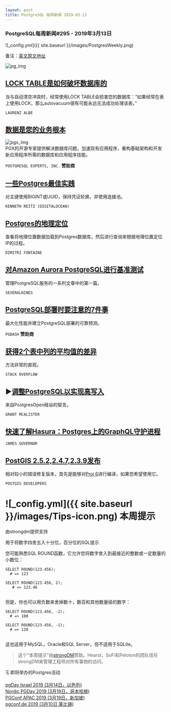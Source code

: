 ```yaml
---
layout: post
title: PostgreSQL 每周新闻 2019-03-13
---
```


### PostgreSQL每周新闻#295 - 2019年3月13日
![_config.yml]({{ site.baseurl }}/images/PostgresWeekly.png)  


备注：[英文原文地址](https://postgresweekly.com/issues/296)  

![pg_img](https://res.cloudinary.com/cpress/image/upload/w_1280,e_sharpen:60/knlxlvjcpegpbjnkhsi9.jpg)  

## [LOCK TABLE是如何破坏数据库的](https://www.cybertec-postgresql.com/en/lock-table-can-harm-your-database/)
当与自动清空冲突时，经常使用LOCK TABLE会损害您的数据库：“如果经常在表上使用LOCK，那么autovacuum很有可能永远无法成功处理该表。”

`LAURENZ ALBE`

## [数据是您的业务根本](https://pgexperts.com/)
![pgx_img](https://copm.s3.amazonaws.com/27676a9c.png)  
PGX的开源专家提供解决数据库问题，加速现有应用程序，重构基础架构和开发新应用程序所需的数据库和应用程序技能。

`POSTGRESQL EXPERTS, INC.` **赞助商**

## [一些Postgres最佳实践](https://blog.digitalocean.com/some-postgres-best-practices/)
对主键使用BIGINT或UUID，保持凭证轮换，并使用连接池。

`KENNETH REITZ (DIGITALOCEAN)`

## [Postgres的地理定位](https://tapoueh.org/blog/2018/08/geolocation-with-postgresql/)
查看将地理位置数据加载到Postgres数据库，然后进行查询来根据地理位置定位IP的过程。

`DIMITRI FONTAINE`

## [对Amazon Aurora PostgreSQL进行基准测试](https://severalnines.com/blog/benchmarking-managed-postgresql-cloud-solutions-part-one-amazon-aurora)
管理PostgreSQL服务的一系列文章中的第一篇。

`SEVERALNINES`

## [PostgreSQL部署时要注意的7件事](https://pgdash.io/blog/postgres-things-to-monitor.html)
最大化性能并建立PostgreSQL部署的可靠预测。

`PGDASH` **赞助商**

## [获得2个表中列的平均值的差异](https://stackoverflow.com/questions/55111576/difference-of-averages-of-columns-in-2-tables-in-postgres-database)
方法非常的直观。

`STACK OVERFLOW`

## ▶[调整PostgreSQL以实现高写入](https://www.youtube.com/watch?v=xrMbzHdPLKM)
来自PostgresOpen硅谷的智言。

`GRANT MCALISTER`

## [快速了解Hasura：Postgres上的GraphQL守护进程](https://redmonk.com/jgovernor/2019/03/11/quick-take-on-hasura-a-daemon-for-graphql-on-postgres/)

`JAMES GOVERNOR`

## [PostGIS 2.5.2,2.4.7,2.3.9发布](http://postgis.net/2019/03/11/postgis-patches/)
相对较小的错误修复版本，首先是能够对[Proj 6](http://blog.cleverelephant.ca/2019/02/proj4-postgis.html)进行编译，如果您希望使用它。

`POSTGIS DEVELOPERS`

# ![_config.yml]({{ site.baseurl }}/images/Tips-icon.png)   本周提示
由strongdm提供支持

用于将数字四舍五入十分位，百分位的SQL提示

您可能熟悉SQL ROUND函数，它允许您将数字舍入到最接近的整数或一定数量的小数位：

```
SELECT ROUND(123.456);  
  # => 123  

SELECT ROUND(123.456, 2);  
   # => 123.46 
   
```

但是，你也可以用负数来舍掉数十，数百和其他数量级的数字：

```
SELECT ROUND(123.456, -2);  
  # => 100  
  
SELECT ROUND(123.456, -1);  
  # => 120  
  
```
这也适用于MySQL，Oracle和SQL Server，但不适用于SQLite。

> 这个“本周提示”由[strongDM](https://www.strongdm.com/product/?utm_source=email&utm_medium=email&utm_campaign=2019-03-08%20-%20%5BNL%5D%20-%20%5BSchD%5D%20-%20%5BSDM%5D%20-%20COMPANY-LIST)赞助。Hearst，SoFi和Peloton的团队信任strongDM来管理工程师对所有事物的访问。

🗓  即将举办的Postgres活动  

 [pgDay Israel 2019 (3月14日，以色列)](https://pgday.org.il/)  
 [Nordic PGDay 2019 (3月19日，哥本哈根)](https://2019.nordicpgday.org/)  
 [PGConf APAC 2019 (3月19日，新加坡)](https://2019.pgconfapac.org/)  
 [pgconf.de 2019 (3月10日,莱比锡)](https://2019.pgconf.de/)  
